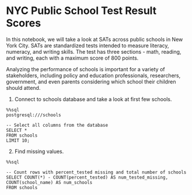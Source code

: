 # NYC Public School Test Result Scores

In this notebook, we will take a look at SATs across public schools in New York City. SATs are standardized tests intended to measure literacy, numeracy,
and writing skills. The test has three sections - math, reading, and writing, each with a maximum score of 800 points.

Analyzing the performance of schools is important for a variety of stakeholders, including policy and education professionals, researchers, government, 
and even parents considering which school their children should attend.

1. Connect to schools database and take a look at first few schools.
```
%%sql
postgresql:///schools
    
-- Select all columns from the database
SELECT *
FROM schools
LIMIT 10;
```

2. Find missing values.
```
%%sql

-- Count rows with percent_tested missing and total number of schools
SELECT COUNT(*) - COUNT(percent_tested) AS num_tested_missing,
COUNT(school_name) AS num_schools
FROM schools
```
